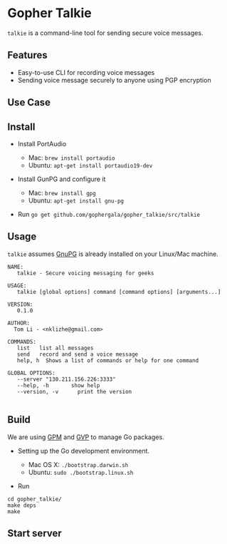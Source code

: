 # Gopher Talkie
`talkie` is a command-line tool for sending secure voice messages.

## Features
* Easy-to-use CLI for recording voice messages
* Sending voice message securely to anyone using PGP encryption


## Use Case
<TODO>

## Install

* Install PortAudio
  * Mac: `brew install portaudio`
  * Ubuntu: `apt-get install portaudio19-dev`

* Install GunPG and configure it
  * Mac: `brew install gpg`
  * Ubuntu: `apt-get install gnu-pg`

* Run `go get github.com/gophergala/gopher_talkie/src/talkie`

## Usage
`talkie` assumes [GnuPG](https://www.gnupg.org/) is already installed on your Linux/Mac machine.

```
NAME:
   talkie - Secure voicing messaging for geeks

USAGE:
   talkie [global options] command [command options] [arguments...]

VERSION:
   0.1.0

AUTHOR:
  Tom Li - <nklizhe@gmail.com>

COMMANDS:
   list   list all messages
   send   record and send a voice message
   help, h  Shows a list of commands or help for one command
   
GLOBAL OPTIONS:
   --server "130.211.156.226:3333"  
   --help, -h       show help
   --version, -v      print the version
   
 ```

## Build
We are using [GPM](https://github.com/pote/gpm) and [GVP](https://github.com/pote/gvp) to manage Go packages.

* Setting up the Go development environment.
  * Mac OS X: `./bootstrap.darwin.sh`
  * Ubuntu: `sudo ./bootstrap.linux.sh`

* Run

```
cd gopher_talkie/
make deps
make
```

## Start server

